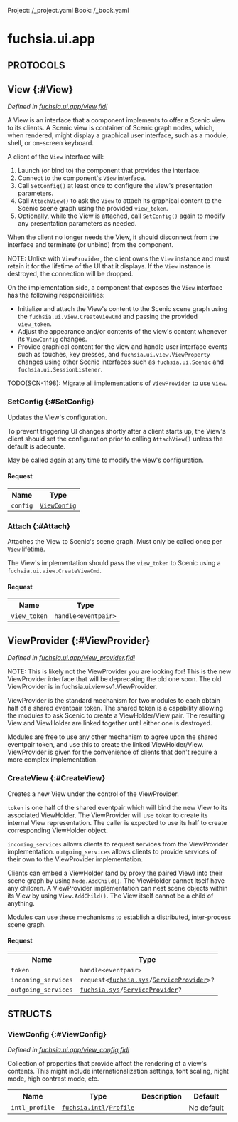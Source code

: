 Project: /_project.yaml
Book: /_book.yaml

# fuchsia.ui.app


## **PROTOCOLS**

## View {:#View}
*Defined in [fuchsia.ui.app/view.fidl](https://fuchsia.googlesource.com/fuchsia/+/master/sdk/fidl/fuchsia.ui.app/view.fidl#45)*

 A View is an interface that a component implements to offer a Scenic
 view to its clients.  A Scenic view is container of Scenic graph nodes,
 which, when rendered, might display a graphical user interface, such
 as a module, shell, or on-screen keyboard.

 A client of the `View` interface will:

 1. Launch (or bind to) the component that provides the interface.
 2. Connect to the component's `View` interface.
 3. Call `SetConfig()` at least once to configure the view's presentation
    parameters.
 4. Call `AttachView()` to ask the `View` to attach its graphical
    content to the Scenic scene graph using the provided `view_token`.
 5. Optionally, while the View is attached, call `SetConfig()` again to
    modify any presentation parameters as needed.

 When the client no longer needs the View, it should disconnect from
 the interface and terminate (or unbind) from the component.

 NOTE: Unlike with `ViewProvider`, the client owns the `View` instance and
 must retain it for the lifetime of the UI that it displays. If the `View`
 instance is destroyed, the connection will be dropped.

 On the implementation side, a component that exposes the
 `View` interface has the following responsibilities:

 * Initialize and attach the View's content to the Scenic scene graph
   using the `fuchsia.ui.view.CreateViewCmd` and passing the provided
   `view_token`.
 * Adjust the appearance and/or contents of the view's content whenever
   its `ViewConfig` changes.
 * Provide graphical content for the view and handle user interface
   events such as touches, key presses, and `fuchsia.ui.view.ViewProperty`
   changes using other Scenic interfaces such as `fuchsia.ui.Scenic`
   and `fuchsia.ui.SessionListener`.

  TODO(SCN-1198): Migrate all implementations of `ViewProvider` to use `View`.

### SetConfig {:#SetConfig}

 Updates the View's configuration.

 To prevent triggering UI changes shortly after a client starts up, the
 View's client should set the configuration prior to calling
 `AttachView()` unless the default is adequate.

 May be called again at any time to modify the view's configuration.

#### Request
<table>
    <tr><th>Name</th><th>Type</th></tr>
    <tr>
            <td><code>config</code></td>
            <td>
                <code><a class='link' href='../fuchsia.ui.app/index.html#ViewConfig'>ViewConfig</a></code>
            </td>
        </tr></table>



### Attach {:#Attach}

 Attaches the View to Scenic's scene graph. Must only be called once per
 `View` lifetime.

 The View's implementation should pass the `view_token` to Scenic
 using a `fuchsia.ui.view.CreateViewCmd`.

#### Request
<table>
    <tr><th>Name</th><th>Type</th></tr>
    <tr>
            <td><code>view_token</code></td>
            <td>
                <code>handle&lt;eventpair&gt;</code>
            </td>
        </tr></table>



## ViewProvider {:#ViewProvider}
*Defined in [fuchsia.ui.app/view_provider.fidl](https://fuchsia.googlesource.com/fuchsia/+/master/sdk/fidl/fuchsia.ui.app/view_provider.fidl#24)*

 NOTE: This is likely not the ViewProvider you are looking for!  This is
 the new ViewProvider interface that will be deprecating the old one soon.
 The old ViewProvider is in fuchsia.ui.viewsv1.ViewProvider.

 ViewProvider is the standard mechanism for two modules to each obtain half
 of a shared eventpair token.  The shared token is a capability allowing the
 modules to ask Scenic to create a ViewHolder/View pair.  The resulting
 View and ViewHolder are linked together until either one is destroyed.

 Modules are free to use any other mechanism to agree upon the shared
 eventpair token, and use this to create the linked ViewHolder/View.
 ViewProvider is given for the convenience of clients that don't require
 a more complex implementation.

### CreateView {:#CreateView}

 Creates a new View under the control of the ViewProvider.

 `token` is one half of the shared eventpair which will bind the new View
 to its associated ViewHolder.  The ViewProvider will use `token` to
 create its internal View representation.  The caller is expected to use
 its half to create corresponding ViewHolder object.

 `incoming_services` allows clients to request services from the
 ViewProvider implementation.  `outgoing_services` allows clients to
 provide services of their own to the ViewProvider implementation.

 Clients can embed a ViewHolder (and by proxy the paired View) into their
 scene graph by using `Node.AddChild()`.  The ViewHolder cannot itself
 have any children. A ViewProvider implementation can nest scene objects
 within its View by using `View.AddChild()`.  The View itself
 cannot be a child of anything.

 Modules can use these mechanisms to establish a distributed,
 inter-process scene graph.

#### Request
<table>
    <tr><th>Name</th><th>Type</th></tr>
    <tr>
            <td><code>token</code></td>
            <td>
                <code>handle&lt;eventpair&gt;</code>
            </td>
        </tr><tr>
            <td><code>incoming_services</code></td>
            <td>
                <code>request&lt;<a class='link' href='../fuchsia.sys/index.html'>fuchsia.sys</a>/<a class='link' href='../fuchsia.sys/index.html#ServiceProvider'>ServiceProvider</a>&gt;?</code>
            </td>
        </tr><tr>
            <td><code>outgoing_services</code></td>
            <td>
                <code><a class='link' href='../fuchsia.sys/index.html'>fuchsia.sys</a>/<a class='link' href='../fuchsia.sys/index.html#ServiceProvider'>ServiceProvider</a>?</code>
            </td>
        </tr></table>





## **STRUCTS**

### ViewConfig {:#ViewConfig}
*Defined in [fuchsia.ui.app/view_config.fidl](https://fuchsia.googlesource.com/fuchsia/+/master/sdk/fidl/fuchsia.ui.app/view_config.fidl#12)*



 Collection of properties that provide affect the rendering of a view's
 contents. This might include internationalization settings, font scaling,
 night mode, high contrast mode, etc.


<table>
    <tr><th>Name</th><th>Type</th><th>Description</th><th>Default</th></tr><tr>
            <td><code>intl_profile</code></td>
            <td>
                <code><a class='link' href='../fuchsia.intl/index.html'>fuchsia.intl</a>/<a class='link' href='../fuchsia.intl/index.html#Profile'>Profile</a></code>
            </td>
            <td></td>
            <td>No default</td>
        </tr>
</table>













